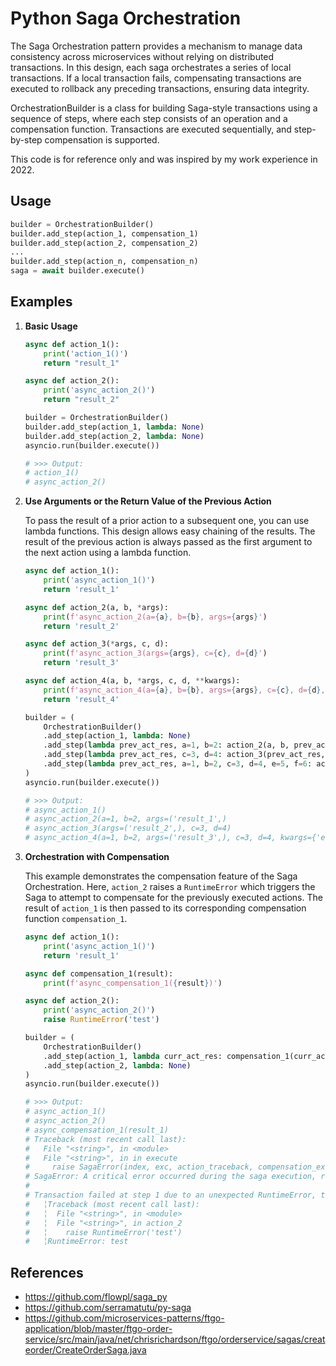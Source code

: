 # Python Saga Orchestration

The Saga Orchestration pattern provides a mechanism to manage data consistency across microservices without relying on distributed transactions. In this design, each saga orchestrates a series of local transactions. If a local transaction fails, compensating transactions are executed to rollback any preceding transactions, ensuring data integrity. 

OrchestrationBuilder is a class for building Saga-style transactions using a sequence of steps, where each step consists of an operation and a compensation function. Transactions are executed sequentially, and step-by-step compensation is supported.

This code is for reference only and was inspired by my work experience in 2022.

## Usage

```python
builder = OrchestrationBuilder()
builder.add_step(action_1, compensation_1)
builder.add_step(action_2, compensation_2)
...
builder.add_step(action_n, compensation_n)
saga = await builder.execute()
```

## Examples

1. **Basic Usage**

   ```python
   async def action_1():
       print('action_1()')
       return "result_1"
   
   async def action_2():
       print('async_action_2()')
       return "result_2"
   
   builder = OrchestrationBuilder()
   builder.add_step(action_1, lambda: None)
   builder.add_step(action_2, lambda: None)
   asyncio.run(builder.execute())
   
   # >>> Output:
   # action_1()
   # async_action_2()
   ```

2. **Use Arguments or the Return Value of the Previous Action**

   To pass the result of a prior action to a subsequent one, you can use lambda functions. This design allows easy chaining of the results. The result of the previous action is always passed as the first argument to the next action using a lambda function.

   ```python
   async def action_1():
       print('async_action_1()')
       return 'result_1'
   
   async def action_2(a, b, *args):
       print(f'async_action_2(a={a}, b={b}, args={args}')
       return 'result_2'
   
   async def action_3(*args, c, d):
       print(f'async_action_3(args={args}, c={c}, d={d}')
       return 'result_3'
   
   async def action_4(a, b, *args, c, d, **kwargs):
       print(f'async_action_4(a={a}, b={b}, args={args}, c={c}, d={d}, kwargs={kwargs}')
       return 'result_4'
   
   builder = (
       OrchestrationBuilder()
       .add_step(action_1, lambda: None)
       .add_step(lambda prev_act_res, a=1, b=2: action_2(a, b, prev_act_res), lambda: None)
       .add_step(lambda prev_act_res, c=3, d=4: action_3(prev_act_res, c=c, d=d), lambda: None)
       .add_step(lambda prev_act_res, a=1, b=2, c=3, d=4, e=5, f=6: action_4(a, b, prev_act_res, c=c, d=d, e=e, f=f), lambda: None)
   )
   asyncio.run(builder.execute())
   
   # >>> Output:
   # async_action_1()
   # async_action_2(a=1, b=2, args=('result_1',)
   # async_action_3(args=('result_2',), c=3, d=4)
   # async_action_4(a=1, b=2, args=('result_3',), c=3, d=4, kwargs={'e': 5, 'f': 6}
   ```

3. **Orchestration with Compensation**

   This example demonstrates the compensation feature of the Saga Orchestration. Here, `action_2` raises a `RuntimeError` which triggers the Saga to attempt to compensate for the previously executed actions. The result of `action_1` is then passed to its corresponding compensation function `compensation_1`.

   ```python
   async def action_1():
       print('async_action_1()')
       return 'result_1'
   
   async def compensation_1(result):
       print(f'async_compensation_1({result})')
   
   async def action_2():
       print('async_action_2()')
       raise RuntimeError('test')
   
   builder = (
       OrchestrationBuilder()
       .add_step(action_1, lambda curr_act_res: compensation_1(curr_act_res))
       .add_step(action_2, lambda: None)
   )
   asyncio.run(builder.execute())
   
   # >>> Output:
   # async_action_1()
   # async_action_2()
   # async_compensation_1(result_1)
   # Traceback (most recent call last):
   #   File "<string>", in <module>
   #   File "<string>", in in execute
   #     raise SagaError(index, exc, action_traceback, compensation_exceptions)
   # SagaError: A critical error occurred during the saga execution, resulting in transaction failure and compensation attempts.
   #
   # Transaction failed at step 1 due to an unexpected RuntimeError, triggering the compensation process.
   #   ╎Traceback (most recent call last):
   #   ╎  File "<string>", in <module>
   #   ╎  File "<string>", in action_2
   #   ╎    raise RuntimeError('test')
   #   ╎RuntimeError: test
   ```

## References

- https://github.com/flowpl/saga_py
- https://github.com/serramatutu/py-saga
- https://github.com/microservices-patterns/ftgo-application/blob/master/ftgo-order-service/src/main/java/net/chrisrichardson/ftgo/orderservice/sagas/createorder/CreateOrderSaga.java
